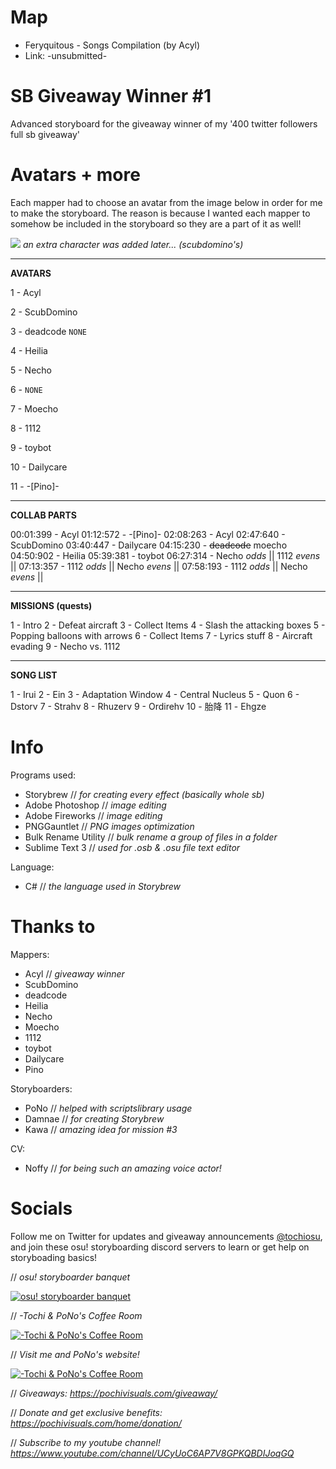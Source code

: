 # Map
- Feryquitous - Songs Compilation (by Acyl)
- Link: -unsubmitted-

# SB Giveaway Winner #1
Advanced storyboard for the giveaway winner of my '400 twitter followers full sb giveaway'

# Avatars + more
Each mapper had to choose an avatar from the image below in order for me to make the storyboard. The reason is because I wanted each mapper to somehow be included in the storyboard so they are a part of it as well!

![](https://i.imgur.com/vmmgb4A.jpg)
*an extra character was added later... (scubdomino's)*


------------


**AVATARS**

1 - Acyl

2 - ScubDomino

3 - deadcode `NONE`

4 - Heilia

5 - Necho

6 - `NONE`

7 - Moecho

8 - 1112

9 - toybot

10 - Dailycare

11 - -[Pino]-

------------


**COLLAB PARTS**

00:01:399 - Acyl
01:12:572 - -[Pino]-
02:08:263 - Acyl
02:47:640 - ScubDomino
03:40:447 - Dailycare
04:15:230 - ~~deadcode~~ moecho
04:50:902 - Heilia
05:39:381 - toybot
06:27:314 - Necho *odds*  || 1112 *evens* ||
07:13:357 - 1112 *odds*  || Necho *evens* ||
07:58:193 - 1112 *odds*  || Necho *evens* ||

------------


**MISSIONS (quests)**

1 - Intro
2 - Defeat aircraft
3 - Collect Items
4 - Slash the attacking boxes
5 - Popping balloons with arrows
6 - Collect Items
7 - Lyrics stuff
8 - Aircraft evading
9 - Necho vs. 1112

------------

**SONG LIST**

1 - Irui
2 - Ein
3 - Adaptation Window
4 - Central Nucleus
5 - Quon
6 - Dstorv
7 - Strahv
8 - Rhuzerv
9 - Ordirehv
10 - 胎降 
11 - Ehgze

# Info
Programs used:
- Storybrew // *for creating every effect (basically whole sb)*
- Adobe Photoshop // *image editing*
- Adobe Fireworks // *image editing*
- PNGGauntlet // *PNG images optimization*
- Bulk Rename Utility // *bulk rename a group of files in a folder*
- Sublime Text 3 // *used for .osb & .osu file text editor*

Language:
- C# // *the language used in Storybrew*

# Thanks to
Mappers:
- Acyl // *giveaway winner*
- ScubDomino
- deadcode
- Heilia
- Necho
- Moecho
- 1112
- toybot
- Dailycare
- Pino

Storyboarders:
- PoNo // *helped with scriptslibrary usage*
- Damnae // *for creating Storybrew*
- Kawa // *amazing idea for mission #3*

CV:
- Noffy // *for being such an amazing voice actor!*

# Socials
Follow me on Twitter for updates and giveaway announcements [@tochiosu](https://twitter.com/TochiOsu "@tochiosu"), and join these osu! storyboarding discord servers to learn or get help on storyboading basics!

// *osu! storyboarder banquet*

[![osu! storyboarder banquet](https://cdn.discordapp.com/icons/203050773645492224/18918f6e14a100739cd135f9e752ae1e.webp "osu! storyboarder banquet")](https://discord.gg/B8NX7YW "osu! storyboarder banquet")

// *-Tochi & PoNo's Coffee Room*

[![-Tochi & PoNo's Coffee Room](https://cdn.discordapp.com/icons/501887495445807135/e6d74c7e94b27819f21b14acc05dae92.webp "-Tochi & PoNo's Coffee Room")](https://discord.gg/QZjD3yb "-Tochi & PoNo's Coffee Room")

// *Visit me and PoNo's website!*

[![-Tochi & PoNo's Coffee Room](https://i.imgur.com/KUfhZWf.png "-Tochi & PoNo's Coffee Room")](https://pochivisuals.com/ "-Tochi & PoNo's Coffee Room")

// *Giveaways:
https://pochivisuals.com/giveaway/*

// *Donate and get exclusive benefits:
https://pochivisuals.com/home/donation/*

// *Subscribe to my youtube channel!
https://www.youtube.com/channel/UCyUoC6AP7V8GPKQBDIJoqGQ*
